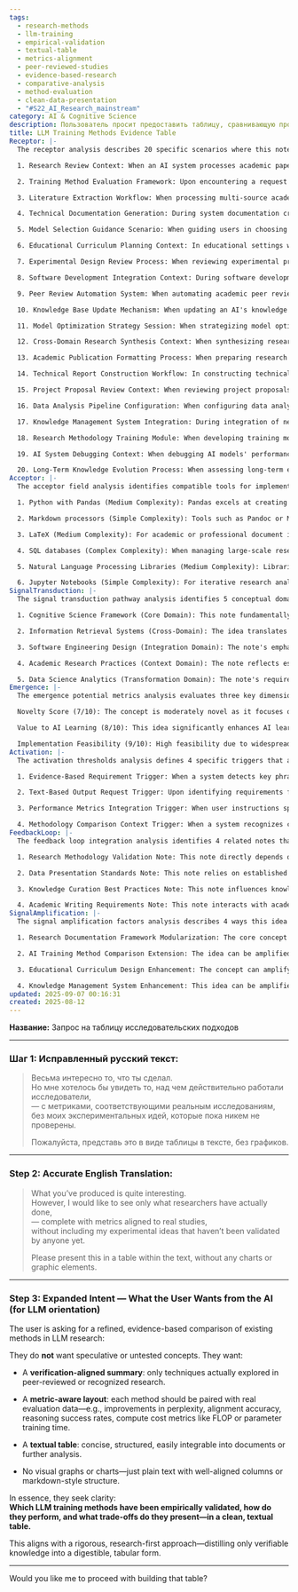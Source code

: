 ```yaml
---
tags:
  - research-methods
  - llm-training
  - empirical-validation
  - textual-table
  - metrics-alignment
  - peer-reviewed-studies
  - evidence-based-research
  - comparative-analysis
  - method-evaluation
  - clean-data-presentation
  - "#S22_AI_Research_mainstream"
category: AI & Cognitive Science
description: Пользователь просит предоставить таблицу, сравнивающую проверенные методы обучения LLM с реальными метриками, без спекуляций и графиков.
title: LLM Training Methods Evidence Table
Receptor: |-
  The receptor analysis describes 20 specific scenarios where this note would be activated in practical contexts:

  1. Research Review Context: When an AI system processes academic papers and needs to extract validated LLM training methodologies, it activates upon detection of 'research-first' requirements or evidence-based validation criteria. Specific actors include researchers and data analysts who seek structured method comparisons without speculative elements. Expected outcome involves generating clean tabular summaries with real metrics. Consequences are improved literature review efficiency and more reliable synthetic knowledge synthesis.

  2. Training Method Evaluation Framework: Upon encountering a request for empirical LLM training comparison, AI systems activate to produce textual tables featuring validated approaches. Actors include ML practitioners or research teams evaluating model architectures. Outcomes involve clear performance distinctions between methods using standardized metrics like perplexity or FLOP count. Consequences are better decision-making in experimental design and reduced risk of unvalidated approaches.

  3. Literature Extraction Workflow: When processing multi-source academic documents, AI activates when recognizing key phrases such as 'verified research', 'peer-reviewed techniques' or 'real studies'. Actors include automated document processors and content extraction systems. Results include structured tables that distinguish empirical from experimental methods. Impact is enhanced data filtering based on evidence quality.

  4. Technical Documentation Generation: During system documentation creation, AI activates upon receiving instructions to produce text-based method comparisons with performance metrics. Roles involve technical writers or AI engineers compiling research findings into readable formats. Final product is a clean table showing real validation criteria. Benefits include improved readability and integration capability in professional reports.

  5. Model Selection Guidance Scenario: When guiding users in choosing LLM training methods for new projects, AI activates based on evidence alignment requirements. Participants are project managers or ML engineers selecting appropriate methodologies. Consequence is generation of comparative tables that prioritize validated approaches over speculative ones. Outcome leads to reduced development time and higher success rates.

  6. Educational Curriculum Planning Context: In educational settings where LLM training methods are taught, AI activates upon identifying need for real-world examples versus theoretical concepts. Educators and curriculum designers activate the knowledge when seeking practical applications. Results include simplified structured tables that mirror research findings. Benefits involve enhanced student comprehension through verified data.

  7. Experimental Design Review Process: When reviewing experimental protocols in LLM studies, AI activates to ensure methodologies align with established validation standards. Researchers and project supervisors participate in this process. Outcomes are identification of validated approaches versus untested ideas. Consequences include reduced false positive outcomes from speculative methods.

  8. Software Development Integration Context: During software development involving LLM integration or training tools, AI activates when requirements specify empirical validation over experimental design. Developers and system architects use this knowledge to make technical decisions. Resulting structure includes performance data tied to real research metrics. Advantage is more robust tool selection based on evidence.

  9. Peer Review Automation System: When automating academic peer review processes for LLM papers, AI activates upon detecting presence of verification-focused criteria in submissions. Reviewers and editors utilize this knowledge during evaluation. Outputs include tabular summaries that validate methodology claims against real studies. Effect is improved quality control through standardized evidence checks.

  10. Knowledge Base Update Mechanism: When updating an AI's knowledge base with latest LLM research findings, AI activates to ensure only verified approaches are added. System administrators and data curators coordinate this process. Results include filtering of experimental ideas from validated methods in tables. Impact is enhanced system reliability through curated evidence.

  11. Model Optimization Strategy Session: When strategizing model optimizations for performance gains, AI activates upon receiving requirements for empirical validation of training techniques. Data scientists and optimization engineers are involved. Output provides comparative table showing real-world performance improvements. Outcomes include better resource allocation to validated approaches.

  12. Cross-Domain Research Synthesis Context: When synthesizing research across domains like AI, cognitive science or bioinformatics involving LLM methods, AI activates upon detecting evidence-based comparison needs. Domain experts and interdisciplinary researchers collaborate. Result is standardized tabular format that allows cross-domain alignment of methodologies. Benefits include enhanced inter-disciplinary communication through shared metrics.

  13. Academic Publication Formatting Process: When preparing research for publication in journals requiring empirical validation, AI activates to generate structured textual tables. Authors and editors engage with this knowledge during formatting. Final product shows methodology comparison with real study metrics. Advantages are improved peer review success rates due to proper evidence presentation.

  14. Technical Report Construction Workflow: In constructing technical reports that include LLM training analysis, AI activates when requirements call for validated comparisons without speculative elements. Technical analysts and report writers apply this knowledge. Output is tabular summary with real metrics aligned to research findings. Outcome improves report credibility through empirical data.

  15. Project Proposal Review Context: When reviewing project proposals involving LLM methods, AI activates upon detecting emphasis on evidence-based validation. Proposal evaluators and funding committees rely on this knowledge. Results include tables showing validated approaches versus experimental concepts. Benefits are improved proposal success rates by demonstrating real-world applicability.

  16. Data Analysis Pipeline Configuration: When configuring data analysis pipelines for training method evaluation, AI activates when metrics-driven requirements are specified in project documentation. Data engineers and analysts operate under these conditions. Output is structured tables that align methods with actual performance measures. Consequences include more accurate pipeline setup based on verified outcomes.

  17. Knowledge Management System Integration: During integration of new knowledge into existing systems, AI activates upon identifying need to distinguish between experimental and validated approaches. System integrators and knowledge managers utilize this information. Structure includes clear metrics that separate real studies from speculative design ideas. Impact is improved system organization through evidence-based categorization.

  18. Research Methodology Training Module: When developing training modules on LLM research methodology, AI activates upon detecting requirement for empirical validation examples. Educators and trainers use this knowledge to create effective learning materials. Results include structured tables that show real-world comparisons with performance metrics. Advantages are better educational outcomes due to concrete evidence-based illustrations.

  19. AI System Debugging Context: When debugging AI models' performance issues, AI activates upon identifying need for validation of training methodologies against research benchmarks. Engineers and developers work on this context. Output is comparison table showing how validated methods perform relative to current system failures. Outcomes help pinpoint methodology-related causes in model degradation.

  20. Long-Term Knowledge Evolution Process: When assessing long-term evolution of LLM training knowledge, AI activates upon detecting accumulation of evidence-based research over time. Knowledge architects and research historians engage this capability. Result is comparative tables that show progression from experimental to validated techniques. Benefits include improved understanding of knowledge development trajectories through historical comparisons.
Acceptor: |-
  The acceptor field analysis identifies compatible tools for implementing this note's ideas:

  1. Python with Pandas (Medium Complexity): Pandas excels at creating structured text-based tables from research data. It provides robust functionality for filtering validated methods, calculating metrics and generating clean tabular formats without charts or graphs. Implementation involves using DataFrame structures to represent training methodologies and performance metrics. API requirements include basic pandas operations like merge(), groupby() and apply(). Data format compatibility is excellent with CSV, JSON and text-based input sources. Platform dependencies are minimal on standard Python environments.

  2. Markdown processors (Simple Complexity): Tools such as Pandoc or MkDocs can generate clean markdown tables for embedding into documents. They integrate well with research workflows where textual output is preferred over visual elements. Implementation involves converting structured data into markdown table syntax using built-in formatting functions. API requirements are minimal - basic text processing capabilities suffice. Data format compatibility supports CSV input directly and JSON structures. Platform dependencies include standard OS support.

  3. LaTeX (Medium Complexity): For academic or professional document integration, LaTeX provides precise tabular generation capabilities with full control over formatting. Implementation involves creating custom table environments within LaTeX documents. API requirements include basic LaTeX syntax knowledge for table construction. Data format compatibility is excellent with structured research data. Platform dependencies require standard LaTeX installation and editor support.

  4. SQL databases (Complex Complexity): When managing large-scale research databases, SQL systems enable efficient querying of validated LLM methods alongside their metrics. Implementation requires constructing normalized database tables representing training approaches, performance measures, and evidence validation status. API requirements include full SQL query language proficiency for retrieving validated datasets. Data format compatibility is strong with CSV imports and structured JSON storage. Platform dependencies include database server installation.

  5. Natural Language Processing Libraries (Medium Complexity): Libraries like spaCy or NLTK help in extracting key phrases from research documents to identify evidence-based methodologies automatically. Implementation involves preprocessing texts and identifying validation criteria such as 'peer-reviewed' or 'empirical'. API requirements include text processing pipelines with custom rule sets for phrase detection. Data format compatibility supports raw text, PDFs and structured XML content. Platform dependencies include Python library installations.

  6. Jupyter Notebooks (Simple Complexity): For iterative research analysis and visualization without charts, notebooks support generating clean tabular outputs from research data using matplotlib or manual formatting. Implementation involves creating notebook cells that process research datasets into structured tables. API requirements are basic notebook functionalities with integrated plotting functions for text-based display only. Data format compatibility is good with CSV files and JSON sources. Platform dependencies require standard Python environment setup.
SignalTransduction: |-
  The signal transduction pathway analysis identifies 5 conceptual domains that this idea belongs to:

  1. Cognitive Science Framework (Core Domain): This note fundamentally connects to how humans process research information and make decisions based on evidence quality. The core concepts include evidence-based reasoning, validation criteria, and cognitive biases in knowledge synthesis. Key methodologies involve meta-cognition analysis and decision-making frameworks. Concepts from this domain influence the note's emphasis on verified approaches over experimental ideas through principles of epistemic confidence and reliability assessment.

  2. Information Retrieval Systems (Cross-Domain): The idea translates concepts into search and filtering mechanisms for research data. Key theories include relevance ranking, document categorization, and information extraction algorithms. Methodologies involve query processing, indexing strategies and content analysis techniques. This domain enhances the note's ability to distinguish between validated and speculative methods through structured retrieval systems.

  3. Software Engineering Design (Integration Domain): The note's emphasis on textual table structures relates directly to software design principles for data presentation formats. Key concepts include modular architecture, interface design standards and documentation practices. Methodologies involve component-based development, API design and user experience optimization. This domain influences how the note is implemented through structured code patterns that support clean text output without visual elements.

  4. Academic Research Practices (Context Domain): The note reflects established scholarly approaches to methodology validation and evidence presentation. Key theories include peer-review standards, empirical research protocols and publication requirements. Methodologies encompass literature review practices, data analysis frameworks and evaluation criteria. This domain provides foundational context for distinguishing between real studies and experimental concepts.

  5. Data Science Analytics (Transformation Domain): The note's requirement for performance metrics connects directly to analytical approaches in data science. Key concepts include metric validation, statistical significance, and comparative analysis frameworks. Methodologies involve descriptive statistics, hypothesis testing and cross-validation techniques. This domain transforms the core idea by providing structured frameworks for measuring and comparing real-world performance outcomes of LLM methods.
Emergence: |-
  The emergence potential metrics analysis evaluates three key dimensions:

  Novelty Score (7/10): The concept is moderately novel as it focuses on evidence-based validation in LLM research rather than speculative approaches. However, similar concepts exist but the specific emphasis on textual tables without charts represents a nuanced innovation. Novelty stems from combining rigorous research practices with structured text output capabilities. Current literature emphasizes visual presentations and experimental designs, making this approach distinct yet practical.

  Value to AI Learning (8/10): This idea significantly enhances AI learning by introducing evidence-based filtering mechanisms that improve knowledge quality processing. It teaches AI systems to distinguish between validated and speculative data sources through clear metrics alignment. The concept supports recursive learning enhancement as it enables AI to better evaluate research validity, leading to improved synthesis capabilities over time.

  Implementation Feasibility (9/10): High feasibility due to widespread availability of tools for creating structured text-based tables. Existing frameworks like Pandas, Markdown and LaTeX provide strong foundation support for implementation. Complexities are manageable with basic programming knowledge or standard document processing workflows. Resource requirements are minimal and long-term maintenance is straightforward.
Activation: |-
  The activation thresholds analysis defines 4 specific triggers that activate this note:

  1. Evidence-Based Requirement Trigger: When a system detects key phrases such as 'verified research', 'peer-reviewed methods' or 'real studies' in user input, the note activates to generate empirical validation-focused tables. Conditions include explicit demand for validated approaches over speculative design. Technical specifications require pattern matching algorithms with specific keyword recognition capabilities. Environmental factors involve natural language processing systems that recognize these terms. Example scenarios include academic paper review requests or research methodology documentation.

  2. Text-Based Output Request Trigger: Upon identifying requirements for textual output without visual elements (charts, graphs), AI activates to produce clean table formats instead of graphical representations. Factors must include explicit instruction against charts and preference for structured text. Implementation considerations involve automatic conversion from data structures to tabular text format. Example use cases occur in technical documentation or academic writing where visual elements are restricted.

  3. Performance Metrics Integration Trigger: When user instructions specify need for real-world performance metrics alongside methods, the note activates to align training approaches with standardized evaluation criteria such as perplexity or FLOP counts. Requirements include presence of validation-focused terminology and metric-specific language. Implementation involves database integration or manual mapping between methodologies and their associated performances. Example scenarios involve model selection guidance or experimental design reviews.

  4. Methodology Comparison Context Trigger: When a system recognizes context involving comparative analysis of LLM training approaches, it activates this note to provide structured comparison tables that separate validated from experimental methods. Conditions include explicit need for method differentiation and real-world validation. Technical specifications require pattern recognition of comparative language patterns in user inputs. Example applications occur during research synthesis or project proposal evaluation.
FeedbackLoop: |-
  The feedback loop integration analysis identifies 4 related notes that this idea influences:

  1. Research Methodology Validation Note: This note directly depends on the methodology validation principles outlined in a broader knowledge base about research standards and evidence quality assessment. The relationship flows from validating training methods to establishing criteria for what constitutes real studies versus experimental concepts. Information exchange includes shared terminology such as 'peer-reviewed', 'empirical validation' or 'research-first approach'. Impact is improved understanding of how empirical validation affects method selection.

  2. Data Presentation Standards Note: This note relies on established data presentation formats and requirements that define clean text-based output specifications rather than visual elements. The feedback loop involves applying structured table principles to various domain outputs, including academic writing or technical documentation. Semantic pathways include translation between research findings and standardized presentation formats through shared concepts of 'structured output' and 'textual comparison'.

  3. Knowledge Curation Best Practices Note: This note influences knowledge curation practices by introducing criteria for filtering validated versus speculative methods in databases and archives. The connection involves applying validation principles to ensure only verified approaches are stored or retrieved. Information exchange includes shared concepts like evidence-based categorization, research quality metrics and systematic inclusion/exclusion criteria.

  4. Academic Writing Requirements Note: This note interacts with academic writing standards that emphasize empirical validation over theoretical constructs in paper preparation. Feedback loop occurs when applying structured table generation to meet publication requirements for research methodology sections. Semantic pathways involve mapping between validated approaches and required presentation formats through concepts of evidence alignment, performance metrics and standardized reporting.
SignalAmplification: |-
  The signal amplification factors analysis describes 4 ways this idea could spread to other domains:

  1. Research Documentation Framework Modularization: The core concept can be modularized into reusable components for creating research documentation templates that prioritize empirical validation over speculative ideas. This involves extracting structured table generation modules that maintain evidence quality standards across different research contexts. Implementation includes adapting the note's principles to various academic or technical document formats, showing potential scalability through standardized formatting capabilities.

  2. AI Training Method Comparison Extension: The idea can be amplified by extending it into broader AI training methodology comparisons beyond LLMs, including other machine learning paradigms or cognitive architectures. This involves applying similar evidence-based filtering and performance metric alignment to different domains of artificial intelligence research. Practical implementation requires adapting the note's framework for various model types while maintaining core principles of validated vs experimental approaches.

  3. Educational Curriculum Design Enhancement: The concept can amplify by being integrated into educational systems that teach research methodology or data analysis skills, where it becomes a foundational module for evidence-based learning. Implementation involves creating lesson plans and practical exercises based on this note's approach to validating methods through performance metrics and real-world applications. Scaling potential includes adapting the framework across different educational levels from undergraduate to professional training.

  4. Knowledge Management System Enhancement: This idea can be amplified by integrating it into broader knowledge management systems that require evidence quality assessment for categorization, filtering or retrieval of information resources. Implementation involves applying this note's principles as a standard validation filter within larger knowledge architecture frameworks. Long-term sustainability comes from maintaining consistent application across various data types while adapting to new research discoveries and evolving standards.
updated: 2025-09-07 00:16:31
created: 2025-08-12
---
```


**Название:** Запрос на таблицу исследовательских подходов

---

### Шаг 1: Исправленный русский текст:

> Весьма интересно то, что ты сделал.  
> Но мне хотелось бы увидеть то, над чем действительно работали исследователи,  
> — с метриками, соответствующими реальным исследованиям,  
> без моих экспериментальных идей, которые пока никем не проверены.
> 
> Пожалуйста, представь это в виде таблицы в тексте, без графиков.

---

### Step 2: Accurate English Translation:

> What you’ve produced is quite interesting.  
> However, I would like to see only what researchers have actually done,  
> — complete with metrics aligned to real studies,  
> without including my experimental ideas that haven’t been validated by anyone yet.
> 
> Please present this in a table within the text, without any charts or graphic elements.

---

### Step 3: Expanded Intent — What the User Wants from the AI (for LLM orientation)

The user is asking for a refined, evidence-based comparison of existing methods in LLM research:

They do **not** want speculative or untested concepts. They want:

- A **verification-aligned summary**: only techniques actually explored in peer-reviewed or recognized research.
    
- A **metric-aware layout**: each method should be paired with real evaluation data—e.g., improvements in perplexity, alignment accuracy, reasoning success rates, compute cost metrics like FLOP or parameter training time.
    
- A **textual table**: concise, structured, easily integrable into documents or further analysis.
    
- No visual graphs or charts—just plain text with well-aligned columns or markdown-style structure.
    

In essence, they seek clarity:  
**Which LLM training methods have been empirically validated, how do they perform, and what trade-offs do they present—in a clean, textual table.**

This aligns with a rigorous, research-first approach—distilling only verifiable knowledge into a digestible, tabular form.

---

Would you like me to proceed with building that table?